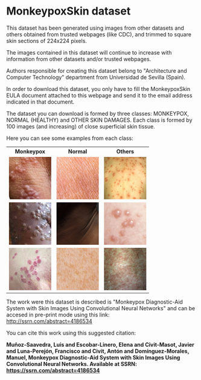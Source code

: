 <!DOCTYPE html>
<html>
<body>

<h1>MonkeypoxSkin dataset</h1>

<p>This dataset has been generated using images from other datasets and others obtained from trusted webpages (like CDC), and trimmed to square skin sections of 224x224 pixels.</p>

<p>The images contained in this dataset will continue to increase with information from other datasets and/or trusted webpages.</p>

<p>Authors responsible for creating this dataset belong to "Architecture and Computer Technology" department from Universidad de Sevilla (Spain).</p>

<p>In order to download this dataset, you only have to fill the MonkeypoxSkin EULA document attached to this webpage and send it to the email address indicated in that document.</p>

<p>The dataset you can download is formed by three classes: MONKEYPOX, NORMAL (HEALTHY) and OTHER SKIN DAMAGES. Each class is formed by 100 images (and increasing) of close superficial skin tissue.</p>

<p>Here you can see some examples from each class:</p>
 
  <table>
  <tr>
    <th>Monkeypox</th>
    <th>Normal</th>
    <th>Others</th>
  </tr>
  <tr>
    <td><img src="https://github.com/mjdominguez/MonkeypoxSkinImages/blob/main/Examples/mkp1.jpg" alt="Monkeypox1" width="112" height="112"> </td>
    <td><img src="https://github.com/mjdominguez/MonkeypoxSkinImages/blob/main/Examples/nor1.jpg" alt="Monkeypox1" width="112" height="112"> </td>
    <td><img src="https://github.com/mjdominguez/MonkeypoxSkinImages/blob/main/Examples/oth1.png" alt="Monkeypox1" width="112" height="112"> </td>
  </tr>
  <tr>
    <td><img src="https://github.com/mjdominguez/MonkeypoxSkinImages/blob/main/Examples/mkp2.jpg" alt="Monkeypox1" width="112" height="112"> </td>
    <td><img src="https://github.com/mjdominguez/MonkeypoxSkinImages/blob/main/Examples/nor2.jpg" alt="Monkeypox1" width="112" height="112"> </td>
    <td><img src="https://github.com/mjdominguez/MonkeypoxSkinImages/blob/main/Examples/oth2.jpg" alt="Monkeypox1" width="112" height="112"> </td>
  </tr>
  <tr>
    <td><img src="https://github.com/mjdominguez/MonkeypoxSkinImages/blob/main/Examples/mkp3.png" alt="Monkeypox1" width="112" height="112"> </td>
    <td><img src="https://github.com/mjdominguez/MonkeypoxSkinImages/blob/main/Examples/nor3.jpg" alt="Monkeypox1" width="112" height="112"> </td>
    <td><img src="https://github.com/mjdominguez/MonkeypoxSkinImages/blob/main/Examples/oth3.jpg" alt="Monkeypox1" width="112" height="112"> </td>
  </tr>
</table>

The work were this dataset is described is "Monkeypox Diagnostic-Aid System with Skin Images Using Convolutional Neural Networks" and can be accesed in pre-print mode using this link:  http://ssrn.com/abstract=4186534
 
You can cite this work using this suggested citation:

<strong>Muñoz-Saavedra, Luis and Escobar-Linero, Elena and Civit-Masot, Javier and Luna-Perejón, Francisco and Civit, Antón and Domínguez-Morales, Manuel, Monkeypox Diagnostic-Aid System with Skin Images Using Convolutional Neural Networks. Available at SSRN: https://ssrn.com/abstract=4186534 </strong>
  
</body>
</html> 
